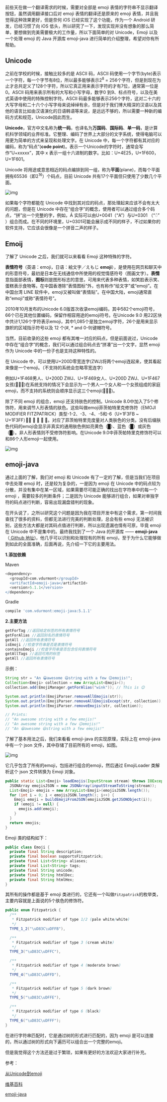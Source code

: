 前些天在做一个翻译需求的时候，需要对全部是 emoji 表情的字符串不显示翻译按钮，虽然调用翻译接口后对 emoji 表情的翻译还是原来的 emoji 表情，并且我觉得这种效果更好，但是奈何 iOS 已经实现了这个功能，作为一个 Android 研发，已经习惯了向 iOS 低头，所以研究了一下，发现实现并没有想象的那么简单，要想做到完美需要极大的工作量，所以下面简单的对 Unicode，Emoji 以及一个处理 emoji 的 Java 开源库 emoji-java 进行简单的介绍整理，希望对你有所帮助。

## Unicode

之前在学校的时候，接触比较多的是 ASCII 码，ASCII 码使用一个字节(byte)表示一个字符，每一个字节有8位，所以最多能够表示2<sup>8</sup> = 256个字符，但是到现在为止才总共定义了128个字符，所以它真正用来表示字符的才有7位，通常第一位是0。ASCII 码用来表示所有的大写和小写字母，数字0 到9、标点符号，以及在美式英语中使用的特殊控制字符。ASCII 码最多能够表示256个字符，这对二十六的大写字母和二十六个小写字母来说绰绰有余，但是对于我们博大精深的汉语以及其他的语言比如由汉语演化的日语韩语等来说，是远远不够的，所以需要一种新的编码方式和规范，Unicode因此而生。

**Unicode**，官方中文名称为**统一码**，也译名为**万国码**、**国际码**、**单一码**，是计算机科学领域的业界标准。它整理、编码了世界上大部分的文字系统，使得电脑可以用更为简单的方式来呈现和处理文字。在 Unicode 中，每一个字符都有其对应的编码，称为“码点”(**code point**)。表示一个Unicode的字符时，通常会写作“U+xxxxx”，其中 x 表示一组十六进制的数字。比如：U+4E25，U+1F600， U+1F601。

Unicode 将用途或意思相近的码点编排到同一组，称为**平面**(plane)，而每个平面拥有65536（即2<sup>16</sup>）个码点，目前 Unicode 共有17个平面但只使用了少数几个平面。

![img](https://img-blog.csdnimg.cn/img_convert/a0a1a8f2c3fd418d84b445bc2d7663b6.png)

如果每个字符都能在 Unicode 中找到其对应的码点，那处理起来应该不会有太大的问题，但是在 Unicode 中存在“组合字”的概念，使用者可以通过组合多个码点，“拼”出一个完整的字，例如，Á 实际可以由U+0041（“A”）与U+0301 （“◌́” ）组合而成。在不同的环境里，U+0301可能会展示成不同的样子，不过如果你的软件支持，它应该会很像是一个拼音二声的样子。

## Emoij

了解了 Unicode 之后，我们就可以来看看 Emoji 这种特殊的字符。

**表情符号**（英语：emoji，日语：絵文字／えもじ ****emoji****），是使用在网页和聊天中的形意符号，最初是日本在无线通信中所使用的视觉情感符号（图画文字）。**表情**意指面部表情，**图标**则是图形标志的意思，可用来代表多种表情，如笑脸表示笑、蛋糕表示食物等。在中国香港除“表情图标”外，也有称作“绘文字”或“emoji”。在中国台湾 LINE 软件中，emoji又被叫做“表情贴”。在中国大陆，emoji通常直称“emoji”或称“表情符号”。

2010年10月发布的Unicode 6.0版首次收录emoji编码，其中582个emoji符号，66个已在其他位置编码，保留作相容用途的emoji符号。在Unicode 9.0 用22区块中共计1,126个字符表示emoji，其中1,085个是独立emoji字符，26个是用来显示旗帜的区域指示符号以及 12 个(#, * and 0-9)键帽符号。

当然，目前收录的这些 emoji 都有其唯一对应的码点，但是前面说过，Unicode 中存在“组合字”的概念，我们可以通过组合码点去“拼凑”出一个文字，显然 emoji 作为 Unicode 中的一份子也是支持这种特性的。

在 Unicode 中，可以使用U+200D零宽连字(ZWJ)将两个emoji连起来，使其看起来像是一个emoji。（不支持的系统会忽略零宽连字）

例如U+1F468男人、U+200D ZWJ、U+1F469女人、U+200D ZWJ、U+1F467女孩(👨‍👩‍👧)在系统支持的情况下会显示为一个男人一个女人和一个女孩组成的家庭emoji，而不支持的系统则会顺序显示这三个emoji(👨👩👧)。

除了不同 emoji 的组合，emoji 还支持肤色的控制。Unicode 8.0中加入了5个修饰符，用来调节人形表情的肤色。这些叫做emoji菲茨帕特里克修饰符（EMOJI MODIFIER FITZPATRICK）类型-1-2、-3、-4、-5和-6（U+1F3FB ~ U+1F3FF）：🏻 🏼 🏽 🏾 🏿。对应了菲茨帕特里克度量对人类肤色的分类。没有后缀肤色代码的emoji会显示非真实的通用肤色例如亮黄色（█）、蓝色（█）或灰色（█）。非人形表情则不受修饰符影响。在Unicode 9.0中菲茨帕特里克修饰符可以和86个人形emoji一起使用。

![img](https://img-blog.csdnimg.cn/img_convert/243ff20d653136a23273f7a5b75ec7fb.png)

## emoji-java

通过上面的了解，我们对 emoji 和 Unicode 有了一定的了解，但是当我们在项目中去处理 emoji 时，还是较为复杂的，一是因为 emoji 在 Unicode 中的码点较为分散，并没有集中在某一区域，如果需要尽可能正确的找出在字符串中的每一个 emoji ，需要较多的判断条件；二是因为 Unicode 能够进行组合，如果对单独字符的码点进行判断，容易出现漏盘错判的现象。

在开头说了，之所以研究这个问题是因为我在项目开发中有这个需求，第一时间我查找了很多的资料，但都无法进行完美的判断处理，总会有些 emoji 无法被识别，这些方法大都是对其码点值进行判断，所以出现遗漏也情有可原，毕竟 emoji 在 Unicode 中不是集中的。最终我找到了一个 Java 的开源库 —— **emoji-java**（[ Github 地址](https://github.com/vdurmont/emoji-java))，他几乎可以识别和处理现有的所有 emoji，至于为什么它能够做到如此的全面准确，后面再说，先介绍一下它的主要用法。

 **1.添加依赖**

Maven

```groovy
<dependency>
  <groupId>com.vdurmont</groupId>
  <artifactId>emoji-java</artifactId>
  <version>5.1.1</version>
</dependency>
```

Gradle

```groovy
compile 'com.vdurmont:emoji-java:5.1.1'
```

**2.主要方法**

```java
getForTag //返回给定标签的所有表情符号
getForAlias //返回别名的表情符号
getAll //返回所有表情符号
isEmoji //检查字符串是否是表情符号
containsEmoji //检查字符串是否包含任何表情符号
getAllTags //返回可用的标签
getAll //返回所有表情符号
```

示例：

```java
String str = "An 😀awesome 😃string with a few 😉emojis!";
Collection<Emoji> collection = new ArrayList<Emoji>();
collection.add(EmojiManager.getForAlias("wink")); // This is 😉

System.out.println(EmojiParser.removeAllEmojis(str));
System.out.println(EmojiParser.removeAllEmojisExcept(str, collection));
System.out.println(EmojiParser.removeEmojis(str, collection));

// Prints:
// "An awesome string with a few emojis!"
// "An awesome string with a few 😉emojis!"
// "An 😀awesome 😃string with a few emojis!"
```

了解了基本用法之后，我们来看看 emoji-java 的实现原理，实际上在 emoji-java 中有一个 json 文件，其中存储了目前所有的 emoji，如图。

![img](https://img-blog.csdnimg.cn/img_convert/fb43971d076f871f56c038465a6a3e3a.png)

它几乎包含了所有的emoji，包括进行组合的emoji，然后通过 EmojiLoader 类解析这个 json 文件转换为 Emoji 对象。

```java
public static List<Emoji> loadEmojis(InputStream stream) throws IOException {
  JSONArray emojisJSON = new JSONArray(inputStreamToString(stream));
  List<Emoji> emojis = new ArrayList<Emoji>(emojisJSON.length());
  for (int i = 0; i < emojisJSON.length(); i++) {
    Emoji emoji = buildEmojiFromJSON(emojisJSON.getJSONObject(i));
    if (emoji != null) {
      emojis.add(emoji);
    }
  }
  return emojis;
}
```

Emoji 类的结构如下：

```java
public class Emoji {
  private final String description;
  private final boolean supportsFitzpatrick;
  private final List<String> aliases;
  private final List<String> tags;
  private final String unicode;
  private final String htmlDec;
  private final String htmlHex;
}
```

其所有的操作都是基于 emoji 类进行的，它还有一个叫做`
Fitzpatrick
`的枚举类，主要内容就是上面说的5个肤色的修饰符。

```java
public enum Fitzpatrick {
  /**
   * Fitzpatrick modifier of type 1/2 (pale white/white)
   */
  TYPE_1_2("\uD83C\uDFFB"),

  /**
   * Fitzpatrick modifier of type 3 (cream white)
   */
  TYPE_3("\uD83C\uDFFC"),

  /**
   * Fitzpatrick modifier of type 4 (moderate brown)
   */
  TYPE_4("\uD83C\uDFFD"),

  /**
   * Fitzpatrick modifier of type 5 (dark brown)
   */
  TYPE_5("\uD83C\uDFFE"),

  /**
   * Fitzpatrick modifier of type 6 (black)
   */
  TYPE_6("\uD83C\uDFFF"); 
}
```

在进行字符串匹配时，它是通过树的形式进行匹配的，因为 emoji 是可以连接的，所以通过树的形式向下遍历可以组合出一个完整的emoji。

但是我觉得这个方法还是过于繁琐，如果有更好的方法欢迎大家进行补充。

参考：

[从Unicode到emoji](https://zhuanlan.zhihu.com/p/41203455)

[维基百科](https://zh.wikipedia.org/wiki/Wikipedia:%E9%A6%96%E9%A1%B5)

[emoji-java](https://github.com/vdurmont/emoji-java)

